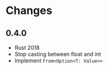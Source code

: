# Changes
## 0.4.0
* Rust 2018
* Stop casting between float and int
* Implement `From<Option<T: Value>>`